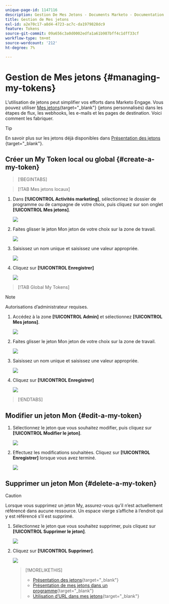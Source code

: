 ```yaml
---
unique-page-id: 1147116
description: Gestion De Mes Jetons - Documents Marketo - Documentation Du Produit
title: Gestion de Mes jetons
exl-id: a2e70c17-a8d4-4723-ac7c-da1979828dc9
feature: Tokens
source-git-commit: 09a656c3a0d0002edfa1a61b987bff4c1dff33cf
workflow-type: tm+mt
source-wordcount: '212'
ht-degree: 7%

---
```


# Gestion de Mes jetons {#managing-my-tokens}

L’utilisation de jetons peut simplifier vos efforts dans Marketo Engage. Vous pouvez utiliser [Mes jetons](/help/marketo/product-docs/core-marketo-concepts/programs/tokens/understanding-my-tokens-in-a-program.md){target="_blank"} (jetons personnalisés) dans les étapes de flux, les webhooks, les e-mails et les pages de destination. Voici comment les fabriquer.

>[!TIP]
>
>En savoir plus sur les jetons déjà disponibles dans [ Présentation des jetons ](/help/marketo/product-docs/demand-generation/landing-pages/personalizing-landing-pages/tokens-overview.md){target="_blank"}.

## Créer un My Token local ou global {#create-a-my-token}

>[!BEGINTABS]

>[!TAB Mes jetons locaux]

1. Dans **[!UICONTROL Activités marketing]**, sélectionnez le dossier de programme ou de campagne de votre choix, puis cliquez sur son onglet **[!UICONTROL Mes jetons]**.

   ![](assets/create-a-local-my-token-1.png)

1. Faites glisser le jeton Mon jeton de votre choix sur la zone de travail.

   ![](assets/create-a-local-my-token-2.png)

1. Saisissez un nom unique et saisissez une valeur appropriée.

   ![](assets/create-a-local-my-token-3.png)

1. Cliquez sur **[!UICONTROL Enregistrer]**

   ![](assets/create-a-local-my-token-4.png)

>[!TAB Global My Tokens]

>[!NOTE]
>
>Autorisations d’administrateur requises.

1. Accédez à la zone **[!UICONTROL Admin]** et sélectionnez **[!UICONTROL Mes jetons]**.

   ![](assets/create-a-global-my-token-1.png)

1. Faites glisser le jeton Mon jeton de votre choix sur la zone de travail.

   ![](assets/create-a-global-my-token-2.png)

1. Saisissez un nom unique et saisissez une valeur appropriée.

   ![](assets/create-a-global-my-token-3.png)

1. Cliquez sur **[!UICONTROL Enregistrer]**

   ![](assets/create-a-global-my-token-4.png)

>[!ENDTABS]

## Modifier un jeton Mon {#edit-a-my-token}

1. Sélectionnez le jeton que vous souhaitez modifier, puis cliquez sur **[!UICONTROL Modifier le jeton]**.

   ![](assets/edit-a-my-token-1.png)

1. Effectuez les modifications souhaitées. Cliquez sur **[!UICONTROL Enregistrer]** lorsque vous avez terminé.

   ![](assets/edit-a-my-token-2.png)

## Supprimer un jeton Mon {#delete-a-my-token}

>[!CAUTION]
>
>Lorsque vous supprimez un jeton My, assurez-vous qu’il n’est actuellement référencé dans aucune ressource. Un espace vierge s’affiche à l’endroit qui y est référencé s’il est supprimé.

1. Sélectionnez le jeton que vous souhaitez supprimer, puis cliquez sur **[!UICONTROL Supprimer le jeton]**.

   ![](assets/delete-a-my-token-1.png)

1. Cliquez sur **[!UICONTROL Supprimer]**.

   ![](assets/delete-a-my-token-2.png)

   >[!MORELIKETHIS]
   >
   >* [Présentation des jetons](/help/marketo/product-docs/demand-generation/landing-pages/personalizing-landing-pages/tokens-overview.md){target="_blank"}
   >* [Présentation de mes jetons dans un programme](/help/marketo/product-docs/core-marketo-concepts/programs/tokens/understanding-my-tokens-in-a-program.md){target="_blank"}
   >* [Utilisation d’URL dans mes jetons](/help/marketo/product-docs/email-marketing/general/using-tokens/using-urls-in-my-tokens.md){target="_blank"}
